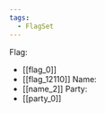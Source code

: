 ```yaml
---
tags:
  - FlagSet
---
```

Flag:
- [[flag_0]]
- [[flag_12110]]
Name:
- [[name_2]]
Party:
- [[party_0]]
